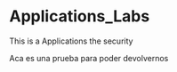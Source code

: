 # Applications_Labs

This is a Applications the security


Aca es una prueba para poder devolvernos
